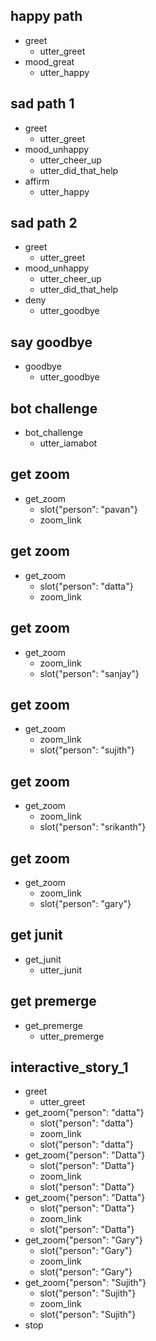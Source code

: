 ## happy path
* greet
  - utter_greet
* mood_great
  - utter_happy

## sad path 1
* greet
  - utter_greet
* mood_unhappy
  - utter_cheer_up
  - utter_did_that_help
* affirm
  - utter_happy

## sad path 2
* greet
  - utter_greet
* mood_unhappy
  - utter_cheer_up
  - utter_did_that_help
* deny
  - utter_goodbye

## say goodbye
* goodbye
  - utter_goodbye

## bot challenge
* bot_challenge
  - utter_iamabot

## get zoom
* get_zoom
  - slot{"person": "pavan"}
  - zoom_link
  
## get zoom
* get_zoom
  - slot{"person": "datta"}
  - zoom_link

## get zoom
* get_zoom
  - zoom_link
  - slot{"person": "sanjay"}
  
## get zoom
* get_zoom
  - zoom_link
  - slot{"person": "sujith"}

## get zoom
* get_zoom
  - zoom_link
  - slot{"person": "srikanth"}

  
## get zoom
* get_zoom
  - zoom_link
  - slot{"person": "gary"}

  
## get junit
* get_junit
  - utter_junit
 
## get premerge
* get_premerge
  - utter_premerge
## interactive_story_1
* greet
    - utter_greet
* get_zoom{"person": "datta"}
    - slot{"person": "datta"}
    - zoom_link
    - slot{"person": "datta"}
* get_zoom{"person": "Datta"}
    - slot{"person": "Datta"}
    - zoom_link
    - slot{"person": "Datta"}
* get_zoom{"person": "Datta"}
    - slot{"person": "Datta"}
    - zoom_link
    - slot{"person": "Datta"}
* get_zoom{"person": "Gary"}
    - slot{"person": "Gary"}
    - zoom_link
    - slot{"person": "Gary"}
* get_zoom{"person": "Sujith"}
    - slot{"person": "Sujith"}
    - zoom_link
    - slot{"person": "Sujith"}
* stop
